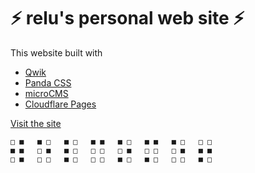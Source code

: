# ⚡️ relu's personal web site ⚡️

This website built with

- [Qwik](https://qwik.builder.io)
- [Panda CSS](https://panda-css.com)
- [microCMS](https://microcms.io)
- [Cloudflare Pages](https://www.cloudflare.com/ja-jp/developer-platform/pages)

[Visit the site](https://relu.nexus)

```
□ ■   ■ □   ■ □   ■ ■   ■ □   ■ ■   ■ □   □ □
■ ■   □ ■   ■ □   □ □   □ ■   □ □   □ ■   ■ ■
□ ■   □ □   ■ □   □ □   ■ □   ■ □   □ □   ■ □
```
